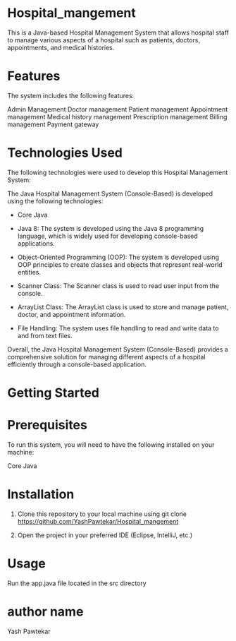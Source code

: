 # Hospital_mangement
This is a Java-based Hospital Management System that allows hospital staff to manage various aspects of a hospital such as patients, doctors, appointments, and medical histories.

# Features
The system includes the following features:

Admin Management 
Doctor management
Patient management
Appointment management
Medical history management
Prescription management
Billing management
Payment gateway

# Technologies Used

The following technologies were used to develop this Hospital Management System:


The Java Hospital Management System (Console-Based) is developed using the following technologies:

- Core Java

- Java 8: The system is developed using the Java 8 programming language, which is widely used for developing console-based applications.

- Object-Oriented Programming (OOP): The system is developed using OOP principles to create classes and objects that represent real-world entities.

- Scanner Class: The Scanner class is used to read user input from the console.

- ArrayList Class: The ArrayList class is used to store and manage patient, doctor, and appointment information.

- File Handling: The system uses file handling to read and write data to and from text files.

Overall, the Java Hospital Management System (Console-Based) provides a comprehensive solution for managing different aspects of a hospital efficiently through a console-based application.

# Getting Started

# Prerequisites
To run this system, you will need to have the following installed on your machine:

Core Java 

# Installation

1. Clone this repository to your local machine using git clone https://github.com/YashPawtekar/Hospital_mangement

2. Open the project in your preferred IDE (Eclipse, IntelliJ, etc.)

# Usage

Run the app.java file located in the src directory

# author name

Yash Pawtekar 